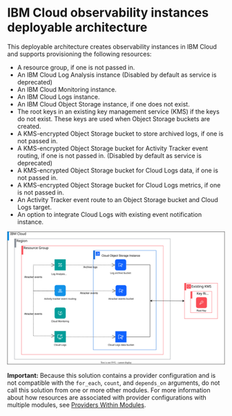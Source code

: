 # IBM Cloud observability instances deployable architecture

This deployable architecture creates observability instances in IBM Cloud and supports provisioning the following resources:

* A resource group, if one is not passed in.
* An IBM Cloud Log Analysis instance (Disabled by default as service is deprecated)
* An IBM Cloud Monitoring instance.
* An IBM Cloud Logs instance.
* An IBM Cloud Object Storage instance, if one does not exist.
* The root keys in an existing key management service (KMS) if the keys do not exist. These keys are used when Object Storage buckets are created.
* A KMS-encrypted Object Storage bucket to store archived logs, if one is not passed in.
* A KMS-encrypted Object Storage bucket for Activity Tracker event routing, if one is not passed in. (Disabled by default as service is deprecated)
* A KMS-encrypted Object Storage bucket for Cloud Logs data, if one is not passed in.
* A KMS-encrypted Object Storage bucket for Cloud Logs metrics, if one is not passed in.
* An Activity Tracker event route to an Object Storage bucket and Cloud Logs target.
* An option to integrate Cloud Logs with existing event notification instance.

![observability-instances-deployable-architecture](../../reference-architecture/deployable-architecture-observability-instances.svg)

**Important:** Because this solution contains a provider configuration and is not compatible with the `for_each`, `count`, and `depends_on` arguments, do not call this solution from one or more other modules. For more information about how resources are associated with provider configurations with multiple modules, see [Providers Within Modules](https://developer.hashicorp.com/terraform/language/modules/develop/providers).
